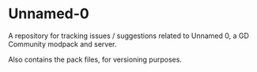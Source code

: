 # Unnamed-0
A repository for tracking issues / suggestions related to Unnamed 0, a GD Community modpack and server.

Also contains the pack files, for versioning purposes.